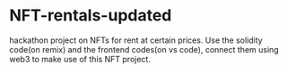 # NFT-rentals-updated
hackathon project on NFTs for rent at certain prices. Use the solidity code(on remix) and the frontend codes(on vs code), connect them using web3 to make use of this NFT project.
